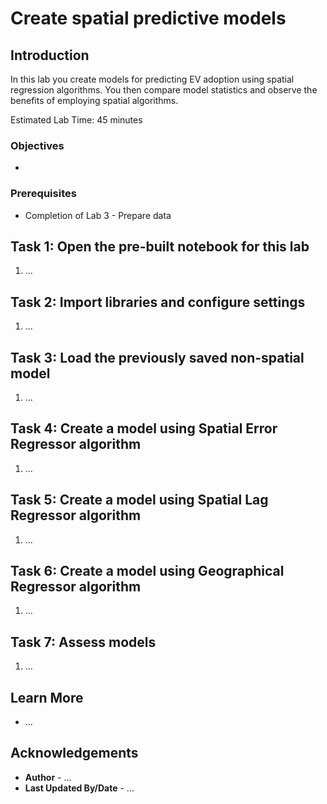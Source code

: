 # Create spatial predictive models

## Introduction

In this lab you create models for predicting EV adoption using spatial regression algorithms.  You then compare model statistics and observe the benefits of employing spatial algorithms.

Estimated Lab Time: 45 minutes

### Objectives

* 

### Prerequisites

* Completion of Lab 3 - Prepare data

## Task 1: Open the pre-built notebook for this lab

1. ...


## Task 2: Import libraries and configure settings

1. ...


## Task 3: Load the previously saved non-spatial model

1. ...

## Task 4: Create a model using Spatial Error Regressor algorithm

1. ...

## Task 5: Create a model using Spatial Lag Regressor algorithm

1. ...

## Task 6: Create a model using Geographical Regressor algorithm

1. ...

## Task 7: Assess models

1. ...


## Learn More

* ...

## Acknowledgements

* **Author** - ...
* **Last Updated By/Date**  - ...
